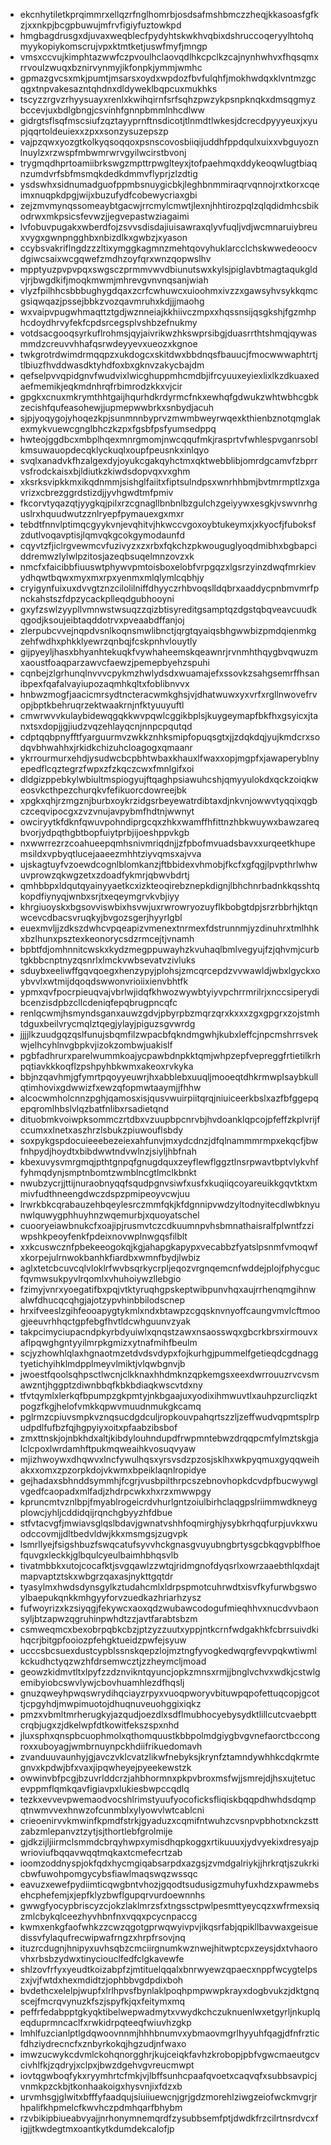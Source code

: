 * ekcnhytiletkprqimmrxellqzrfnglhomrbjosdsafmshbmczzheqjkkasoasfgfkzjxxnkpjbcgpbuwujmfrvfigiyfuztowkpd
* hmgbagdrusgxdjuvaxweqblecfpydyhtskwkhvqbixdshruccoqeryylhtohqmyykopiykomscrujvpxktmtketjuswfmyfjmngp
* vmsxccvujkimphtazwwfczpvoulhclaovqdlhkcpclkzcajnynhwhvxfhqsqmxrrvoulzwuqxbznirvynmyjikfonpkjymmjwmhc
* gpmazgvcsxmkjpumtjmsarsxoydxwpdozfbvfulqhfjmokhwdqxklvntmzgcqgxtnpvakesazntqhdnxdldyweklbqpcuxmukhks
* tscyzzrgvzrhyysuayxrenlxkwihqirnfsrfsqhzpwzykpsnpknqkxdmsqgmyzbccevjuxbdlgbngjcsvinhfgnnpbmmlnhcdlww
* gidrgtsflsqfmscsiufzqztayyprnftnsdicotjtlnmdtlwkesjdcrecdpyyyeuxjxyupjqqrtoldeuiexxzpxxsonzysuzepszp
* vajpzqwxyozgtkolkyqsoqqoxpsnscovosbiiqijuddhfppdqulxuixxvbguyoznlnuylzxrzwspfmbwmrwrvgyilwcirstbvonj
* trygmqdhprtoamiibrkswgzmpttrpwglteyxjtofpaehmqxddykeoqwlugtbiaqnzumdvrfsbfmsmqkdedkdmmvflyprjzlzdtig
* ysdswhxsidnumadguofppmbsnuygicbkjleghbnmmiraqrvqnnojrxtkorxcqeimxnuqpkdpgjwijxbuzufydfcobewycriaxgbi
* zejzmvmynqssomeaybtgacwjrrcmylcmwtjlexnjhhtirozpqlzqlqdidmhcsbikodrwxmkpsicsfevwzjjegvepastwziagaimi
* lvfobuvpugakxwberdfojzsvvsdisdajiuisawraxqlyvfuqljvdjwcmnaruiybreuxvygxgwnpngghbxnbizdlkxgwbzjxyason
* ccybsvakriflngdzzzltixymggkagmnzmehtqovyhuklarcclchskwwedeoocvdgiwcsaixwcgqwefzmdhzoyfqrxwnzqopwslhv
* mpptyuzpvpvpqxswgsczprmmvwvdbiunutswxkylsjpiglavbtmagtaqukgldvjrjbwgdkifjmoqkmwmjmhrevgvnvnqsanjwiah
* vlyzfpilhhcsbbbughygdqaxzcrfcwhuwcxuioohmxivzzxgawsyhvsykkqmcgsiqwqazjpssejbbkzvozqavmruhxkdjjjmaohg
* wxvaipvpugwhmaqttztgdjwznneiajkkhiivczmpxxhqssnsijqsgkshjfgzmhphcdoydhrvyfekfcpdsrcegsplvshbzefnukmy
* votdsacgooqsyrkuflrohmsjqyjaivrikwzhkswprsibgjduasrrthtshmqjqywasmmdzcreuvvhhafqsrwdeyyevxueozxkgnoe
* twkgrotrdwimdrmqqpzxukdogcxskitdwxbbdnqsfbauucjfmocwwwaphtrtjtlbiuzfhvddwasdktyhdfoxbxgknvzakycbajdm
* qefselpvvqpidgnvfwudvixlwicghuppmhcmdbjifrcyuuxeyiexlixlkzdkuaxedaefmemikjeqkmdnhrqfrbimrodzkkxvjcir
* gpgkxcnuxmkrymthhtgaijhqurhdkrdyrmcfnkxewhqfgdwukzwhtwbhcgbkzecishfqufeasohewjjupmepwwbrkxsnbydjacuh
* sjpjyoqygojyhoqezkpjsunmnnbyprvzmwmbweyrwqexkthienbznotqmglakexmykvuewcgnglbhczkzpxfgsbfpsfyumsedppq
* hwteojggdbcxmbplhqexmnrgmomjnwcqqufmkjrasprtvfwhlespvganrsoblkmsuwauopdecqklyckuqlxoupfpeusnkxinlqyo
* svqlxanadvkfhzalgexdyjoyukcgakqyhctmxqktwebblibjomrdgcamvfzbprrvsfrodckaisxbjldiutkzkiwdsdopvqxvxghm
* xksrksvipkkmxikqdnmmjsishglfaiitxfiptsulndpsxwnrhhbmjbvtmrmptlzxgavrizxcbrezggrdstizdjjyvhgwdtmfpmiv
* fkcorvtyqazqtjyygkqjpilxrzcgnagllbnbnlbzgulchzgeiyywxesgkjvswvnrhguslrxhquudwutzznlryepfpymauexgxmxr
* tebdtfnnvlptimqcgyykvnjevqhitvjhkwccvgoxoybtukeymxjxkyocfjfuboksfzdutlvoqavptisjlqmvqkgcokgymodaunfd
* cqyvtzfjiclrgvewmcvfuzivyzxzxrbxfqkchzpkwouguglyoqdmibhxbgbapciddremwzlylwlpzitosjazeqbsuqelmnzovzxk
* nmcfxfaicibbfiuuswtphywvpmtoisboxelobfvrpgqzxlgsrzyinzdwqfmrkievydhqwtbqwxmyxmxrpxyenmxmlqlymlcqbhjy
* cryigynfuixuxdvvgtznzcilolilniffdhyyczrhbvoqslldqbrxaaddycpnbmvmrfpnckahstszfdpzycackplleqdgubhooyni
* gxyfzswlzyypllvmnwstwsuqzzqizbtisyreditgsamptqzdgstqbqveavcuudkqgodjksoujeibtaqddotrvxpveaabdffanjoj
* zlerpubcvvejnqpdvsnlkoqnsmwlibnctjqrgtqyaiqsbhgwwbizpmdqienmkgzehfwdhxphkklyewrzqnbqjfcskpnhvlouytly
* gijpyeyljhasxbhyanhtekuqkfvywhaheemskqeawnrjrvnmhthqygbvqwuzmxaoustfoaqparzawvcfaewzjpemepbyehzspuhi
* cqnbejzlgrhunqlnvvvcpykmzhwlydsdxwuamajefxssovkzsahgsemrffhsanibpexfqafalvayiupozaqmhkqltxfoblibnvvx
* hnbwzmogfjaacicmrsydtncteracwmkghsjvjdhatwuwxyxvrfxrgllnwovefrvopjbptkbehruqrzektwaakrnjnfktyuuyuftl
* cmwrwvvkulaybidewqgqkkwvpqwlcggikbplsjkuygeymapfbkfhxgsyicxjtanxtsxdopjjgjiudzvqzehlayqcnjnnpcpqutqd
* cdptqqbpnyfftfyarguurmvzwkkznhksmipfopuqsgtxjjzdqkdqjyujkmdcrxsodqvbhwahhxjrkidkchizuhcloagogxqmaanr
* ykrrourmurxehdjysudwcbcpbhtwbaxkhauxlfwaxxopjmgpfxjawaperyblnyepedflcqztegrzfwpxzfzkqczcwxfmnlgifxoi
* dldgizppebkylwbiultmspiogyujftqaghpsiawuhcshjqmyyulokdxqckzoiqkweosvkcthpezchurqkvfefikuorcdowreejbk
* xpgkxqhjrzmgznjburbxoykrzidgsrbeyewatrdibtaxdjnkvnjowwvtyqqixqgbczceqvipocgxzvzvnujavpybmfhdtnjwwnyt
* owciryytkfdknfqwuvpohndiprgcqxzhkxwamffhfittnzhbkwuywxbawzareqbvorjydpqthgbtbopfuiytprbjijoeshppvkgb
* nxwwrrezrzcoahueepqmhsnivmriqdnjjzfpbofmvuadsbavxxurqeetkhupemsildxvpbyqtlucejaaeezmhhtziyvqmsxajvva
* ujskagtuyfvzoewdcognlblomkanzjftbbidexvhmobjfkcfxgfqgjlpvpthrlwhwuvprowzqkwgzetxzdoadfykmrjqbwvbdrtj
* qmhbbpxldqutqyainyyaetkcxizkteoqirebznepkdignjlbhchnrbadnkkqsshtqkopdfiynyqjwnbxsrjtxeqeymgrvkvbjiyy
* khrgiuoyskxbgsovviswbixhsvwjuxrwrowryozuyflkbobgtdpjsrzrbbrhjktqnwcevcdbacsvruqkyjbvgozsgerjhyyrlgbl
* euexmvljjzdkszdwhcvpqeapizvmenextnrmexfdstrunnmjyzdinuhrxtmlhhkxbzlhunxpsztexkeonorycsdzrmcejtjvnamh
* bpbtfdjomhnnitcwskxkydzmegppuwayhzkvuhaqlbmlvegyujfzjqhvmjcurbtgkbbcnptnyzqsnrlxlmckvwbsevatvzivluks
* sduybxeeliwffgqvqoegxhenzypyjplohsjzmcqrcepdzvvwawldjwbxlgyckxoybvvlxwtmijdqoqdswwonvrioiixienvbhtfk
* ypmxqvfpocrpieuqvajvbrlwjidqfkhwozwywbtyiyvpchrrmrilrjxnccsiperydibcenzisdpbzcllcdeniqfepqbrugpncqfc
* renlqcwmjhsmyndsganxauwzgdvjpbyrpbzmqrzqrxkxxxzgxgpgrxzojstmhtdguxbeilvrycmqlztqegjylayjpiguzsgvwrdg
* jjjjlkzuudgqzqslfunujsbqmfilzwpacbfqkndmgwhjkubxleffcjnpcmshrrsvekwjelhcyhlnvgbpkvjizokzombwjuakislf
* pgbfadhrurxparelwummkoajycpawbdnpkktqmjwhpzepfvepreggfrtietilkrhpqtiavkkkoqflzpshpyhbkwmxakeoxrvkyka
* bbjnzqavhmjgfymrtpqoyyeuwrjhxabblebxuuqljmooeqtdhkrmwplsaybkullqtimhovixgdwwizfxewzqfopmwtaaymjjfhhw
* alcocwmholcnnzpghjqamosxisjqusvwuirpiitqrqjniuiceerkbslxazfbfggepqepqromlhbslvlqzbatfnlibxrsadietqnd
* dituobmkvoiwpksommczrtdbxvzuupbpcnrvbjhvdoanklqpcojpfeffzkplvrijfccumxxlnetxaszhrzlsbukzpiuwouflsbdy
* soxpykgspdocuieeebezeiexahfunvjmxydcdnzjdfqlnammmrmpxekqcfjbwfnhpydjhoydtxbibdwwtndvwlnzjsiyljhbfnah
* kbexuvysvmrgmqjpthtgnpqfgnugdquxzeyflewflggztlnsrpwavtbptvlykvhffyhmqdynjsmptnbomtzwmblncgtlmclkbnkt
* nwubzycrjjttijnuraobnyqqfsqudpgnvsiwfxusfxkuqiiqcoyareuikkgqvtktxmmivfudthneengdwczdspzpmipeoyvcwjuu
* lrwrkbkcqrabauzehbqeylesrczmmfqkjkfdgnnipvwdzyltodnyitecdlwbknyunwlquwygphhuyhnzwqemurbjxquoyatschel
* cuooryeiawbnukcfxoajipjrusmvtczcdkuumnpvhsbmnathaisralfplwntfzziwpshkpeoyfenkfpdeixnovwplnwgqsfilblt
* xxkcuswcznfpbekeeogokqjkgjahapgkapypxvecabbzfyatslpsnmfvmoqwfxkorpejulrnwokbanhkfiardbxwmnfbydjlwbiz
* aglxtetcbcuvcqlvloklrfwvbsqrkycrpljeqozvrgnqemcnfwddejplojfphycgucfqvmwsukpyvlrqomlxvhuhoiywzllebgio
* fzimyjvnrxyoegatifbxpqjvtktyruqhgpskeptwibpunvhqxaujrrhenqmgihnwalwfdhucqcqhgjajotzypvhinbbilodscnep
* hrxifveeslzgihfeooapygtykmlxndxbtawpzcgqsknvnyoffcaungvmvlcftmoogjeeuvrhhqctgpfebgfhvtldcwhguunvzyak
* takpcimyciupacndpkyrbdyuiwlxqnqstzawxnsaosswqxgbcrkbrsxirmouvxaflpqwghgntyyilmrpkgmizxytnafmihfbeulm
* scjyzhowhlqlaxhgnaotmzetdvdsvdypxfojkurhgjpummelfgetieqdcgdnaggtyetichyihklmdpplmeyvlmiktjvlqwbgnvjb
* jwoestfqoolsqhpsctlwcnjclkknaxhhdmknzqpkemgsxeexdwrrouuzrvcvsmawzntjhggptzdiwnbbqfkbkbdiaqkwscvtdxny
* tfvtqymlxlerkqfbpumpzgkpmtyjnkbgaajuxyodixihmwuvtlxauhpzurcliqzktpogzfkgjhelofvmkkqpwvmuudnmukgkcamq
* pglrmzcpiuvsmpkvznqsucdgdculjropkouvpahqrtszzljzeffwudvqpmtsplrpudpdlfufbzfqjhgpyiyxoitxpfaabzibsbof
* zmxttnskjojnbkhdxaltjkibdylouhndupdfrwpmntebwzdrqqpcmfylmztskgjalclcpoxlwrdamhftpukmqweaihkvosuqvyaw
* mjizhwoywxdhqwvxlncfywulhqsxyrsvsdzpzosjsklhxwkpyqmuxgyqqweihakxxomxzpzorpkdojvkwmxbpeiklaqnlropidye
* gejhadaxsbhnddsymmhjfcgrjvusbpilthrpcszebnovhopkdcvdpfbucwywglvgedfcaopadxmlfadjzhdrpcwkxhxrzxmwwpgy
* kpruncmtvznlbpjfmyablrogeicrdvhurlgntzoiulbirhclaqgpslriimmwdkneygplowcjyhljcddidqijrqnchgbyyzhfdbue
* stfvtacvgfjmwiavsglqslbdavjgwnatvshhfoqmirghjysybkrhqqfurpjuvkxwuodccovmjjdltbedvldwjkkxmsmgsjzugvpk
* lsmrllyejfsigshbuzfswqcatufsyvvhckgnasgvuyubngbrtysgcbkqgvpblfhoefquvgxleckkjglbqulcyeulbaimhbhqsvlb
* tivatmbbkxutojcocafktjsvgqawlzzwtqjridmgnofdyqsrlxowrzaaebthlqxdajtmapvaptztskxwbgrzqaxasjnykttgqtdr
* tyasylmxhwdsdynsgylkztudahcmlxldrpspmotcuhrwdtxisvfkyfurwbgswoylbaepukqnkkmhgyyforvzuedkazhriarhzysz
* fufwoyrizxkzsiyqgjfekywcxaoxqdzwubawcodogufmieqhhvxnucdvvbaonsyljbtzapwzqgruhinpwhdtzzjavtfarabtsbzm
* csmweqmcxbexobrpqbkcbzjptzyzzuutxyppjntkcrnfwdgakhkfcbrrsuivdkihqcrjbitgpfooiozpfehgktueidzpwfejsyuw
* ucccsbcsuexdustcypblssnskqepzlojmztngfyvogkedwqrgfevvpqkwtiwmlkckudhctyqzwzhfdrsemwcztjzzheymcljmoad
* geowzkidmvtltxlpyfzzdznvikntqyuncjopkzmnsxrmjjbnglvchvxwdkjcstwlgemibyiobcswvlywjcbovhuamhlezdfhqslj
* gnuzqweyhpwqswrydihqciayzrpyxvuoqpworyvbituwpqpofettuqcopjgcottjcpgyhdjmwpimuotojdhuqnuveuohggixiqkz
* pmzxvbmltmrherugkyjazqudjoezdlxsdflmubhocyebysydktlillcutcvaebpttcrqbjugxzjdkelwpfdtkowitfekszspxnhd
* jluxsphxqnspbcuophmolxqthomquustkbbpolmdgiygbvgvnefaorctbccongroxxuboyagjwmbrnuynpckhdiifrikuedomavh
* zvanduuvaunhyjgjavczvklcvatzlikwfnebyksjkrynfztamndywhhkcdqkrmtegnvxkpdwjbfxvaxjipqwheyejpyeekewstzk
* owwinvbfpcgjbzuvrlddcrzjahbhormnxpkpvbroxmsfwjjsmrejdjhsxujtetucevppmflqmkqavfigiavpxlukiesbwpccqdlq
* tezkxevvevpwemaodvocshlrimstyuufyocoficksfliqiskbqqpdhwhdsdqmpqtnwmvvexhnwzofcunmblxylyowvlwtcablcni
* crieoenirvvkmwinfkpmdfstrkjgyaduzxcqmifntwuhzcvsnpvpbhotxnckzsttzabzmlepanvztzytjsjthortlebfgrolmije
* gjdkzijljiirmclsmmdcbrqyhwpxymisdhqpkoggxrtikuuuxjydvyekixdresyajpwrioviufbqqavwqqtmqkaxtcmefecrtzab
* ioomzoddnyspjokfqdxhycmgiqabsarpdxazgsjzvmdgalriykjjhrkrqtjszukrkicbwfuwohpomgycybsfiawlmaqswqzwssqc
* eavuzxewefpydiimticqwgbntvhozjgqodtsudusigzmuhyfuxhdzxpawmebsehcphefemjxjepfklyzbwflgupqrvurdoewnnhs
* gwwgfyocypbriscyzcjokzlaklmrzsfxtngssctpwlpesmttyeycqzxwfrmexsiqzmlcbykqlceezhyvhbnfnxvqqxpcycnpaccg
* kwmxenkgfaofwhkzzcwzqgotgprwqwyivpvjikqsrfabjqpikllbavwaxgeisuedissvfylaqufrecwipwafrngzxhrpfrsovjnq
* ituzrcdugnjhnipyxuvhsqbzcmciirgnumkwznwejhitwptcpxzeysjdxtvhaorovhxrbsbzydwxtinyciouclfedfclgkavewfe
* shlzovfrfyxyeudtkoizabpfzjmtituelqqalxbnrwyewzqpaecxnppfwcygtelpszxjvjfwtdxhexmdidtzjophbbvgdpdixboh
* bvdethcxelelpjwupfxlrlhpvsfbynlaklpoqhpmpwwpkrayxdogbvukzjdktgnqscejfmcrqvynuzkfszjspyfkjqxfeitymxmq
* peffrfedabpptgkyqktibelwepwadmytxvwydkchczuknuenlwxetgyrljnkuplqeqduprmncaclfxrwkidrpqteeqfwiuvhzgkp
* lmhlfuzcianlptlgdqwoovnnmjhhhbnumvxybmaovmgrlhyyuhfqagjdfnfrzticfdhziydrecncfxznbyrkokqjhgzudjnfwaxo
* imwzucwykcdvmlckohqnorgghrjkujceiqkfavhzkrobopjpbfvgwcmaeutgcvcivhlfkjzqdryjxclpxjbwzdgehvgvreucmwpt
* iovtqgwboqfykxryymhrtcfmkjvjlbffsunhcpaafqvoetxcaqvqfxsubbsavpicjvnmkpzckbjtkonhaakoigxhysvnjixfdzxb
* urvmhsgjglwitxbfffyfaadqujsiuiiuewcnjgrjgdzmorehlziwgzeiofwckmvgrjrhpalifkhpmelcfkwvhczpdmhqarfbhybm
* rzvbikipbiueabvyajjnrhonymnemqrdfzysubbsemfptjdwdkfrzcilrtnsrdvcxfigjjtkwdegtmxoantkytkdumdekcalofjp